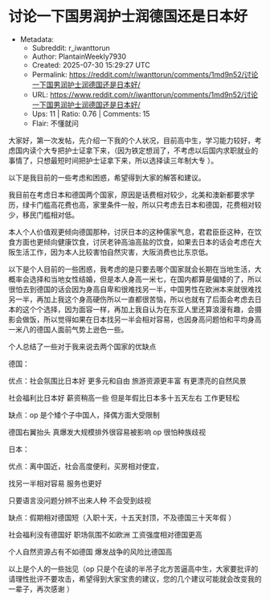 # 讨论一下国男润护士润德国还是日本好

- Metadata:
  - Subreddit: r_iwanttorun
  - Author: PlantainWeekly7930
  - Created: 2025-07-30 15:29:27 UTC
  - Permalink: https://reddit.com/r/iwanttorun/comments/1md9n52/讨论一下国男润护士润德国还是日本好/
  - URL: https://www.reddit.com/r/iwanttorun/comments/1md9n52/讨论一下国男润护士润德国还是日本好/
  - Ups: 11 | Ratio: 0.76 | Comments: 15
  - Flair: 不懂就问


大家好，第一次发帖，先介绍一下我的个人状况，目前高中生，学习能力较好，考虑国内读个大专把护士证拿下来，（因为铁定想润了，不考虑以后国内求职就业的事情了，只想最短时间把护士证拿下来，所以选择读三年制大专
）。

以下是我目前的一些考虑和困惑，希望得到大家的解答和建议。

我目前在考虑日本和德国两个国家，原因是话费相对较少，北美和澳新都要求学历，绿卡门槛高花费也高，家里条件一般，所以只考虑去日本和德国，花费相对较少，移民门槛相对低。

本人个人价值观更倾向德国那种，讨厌日本的这种儒家气息，君君臣臣这种，在饮食方面也更倾向健康饮食，讨厌老钟高油高盐的饮食，如果去日本的话会考虑在大阪生活工作，因为本人比较害怕自然灾害，大阪消费也比东京低。

以下是个人目前的一些困惑，我考虑的是只要去哪个国家就会长期在当地生活，大概率会选择和当地女性结婚，但是本人身高一米七，在国内都算是偏矮的了，所以很怕去到德国的话会因为身高自卑和很难找另一半，中国男性在欧洲本来就很难找另一半，再加上我这个身高硬伤所以一直都很苦恼，所以也就有了后面会考虑去日本的这个个选择，因为面容一样，再加上我自认为在东亚人里还算浪漫有趣，会摄影会做饭，所以觉得如果在日本找另一半会相对容易，也因身高问题怕和平均身高一米八的德国人面前气势上逊色一些。

个人总结了一些对于我来说去两个国家的优缺点

德国：

优点：社会氛围比日本好 更多元和自由 旅游资源更丰富 有更漂亮的自然风景

社会福利比日本好 薪资稍高一些 但是年假比日本多十五天左右 工作更轻松

缺点：op 是个矮个子中国人，择偶方面大受限制

德国右翼抬头 真爆发大规模排外很容易被影响 op 很怕种族歧视

日本：

优点：离中国近，社会高度便利，买房相对便宜，

找另一半相对容易 服务也更好

只要语言没问题分辨不出来人种 不会受到歧视

缺点：假期相对德国短（入职十天，十五天封顶，不及德国三十天年假 ）

社会福利没有德国好 职场氛围不如欧洲 工资强度相对德国更高

个人自然资源占有不如德国 爆发战争的风险比德国高

以上是个人的一些拙见（op
只是个在读的半吊子北方苦逼高中生，大家要批评的请理性批评不要攻击，希望得到大家宝贵的建议，您的几个建议可能就会改变我的一辈子，再次感谢
）

